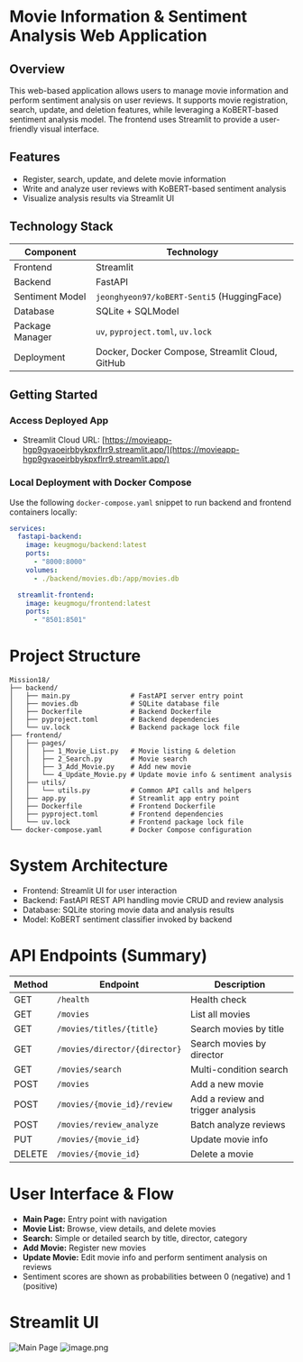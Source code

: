 # Movie Information & Sentiment Analysis Web Application

## Overview

This web-based application allows users to manage movie information and perform sentiment analysis on user reviews. It supports movie registration, search, update, and deletion features, while leveraging a KoBERT-based sentiment analysis model. The frontend uses Streamlit to provide a user-friendly visual interface.

## Features

- Register, search, update, and delete movie information
- Write and analyze user reviews with KoBERT-based sentiment analysis
- Visualize analysis results via Streamlit UI

## Technology Stack

| Component         | Technology                  |
|-------------------|-----------------------------|
| Frontend          | Streamlit                   |
| Backend           | FastAPI                     |
| Sentiment Model   | `jeonghyeon97/koBERT-Senti5` (HuggingFace) |
| Database          | SQLite + SQLModel           |
| Package Manager   | `uv`, `pyproject.toml`, `uv.lock` |
| Deployment        | Docker, Docker Compose, Streamlit Cloud, GitHub |

## Getting Started

### Access Deployed App

- Streamlit Cloud URL: [https://movieapp-hgp9gvaoeirbbykpxflrr9.streamlit.app/](https://movieapp-hgp9gvaoeirbbykpxflrr9.streamlit.app/)

### Local Deployment with Docker Compose

Use the following `docker-compose.yaml` snippet to run backend and frontend containers locally:

```yaml
services:
  fastapi-backend:
    image: keugmogu/backend:latest
    ports:
      - "8000:8000"
    volumes:
      - ./backend/movies.db:/app/movies.db

  streamlit-frontend:
    image: keugmogu/frontend:latest
    ports:
      - "8501:8501"
```


# Project Structure

```plaintext
Mission18/
├── backend/
│   ├── main.py               # FastAPI server entry point
│   ├── movies.db             # SQLite database file
│   ├── Dockerfile            # Backend Dockerfile
│   ├── pyproject.toml        # Backend dependencies
│   └── uv.lock               # Backend package lock file
├── frontend/
│   ├── pages/
│   │   ├── 1_Movie_List.py   # Movie listing & deletion
│   │   ├── 2_Search.py       # Movie search
│   │   ├── 3_Add_Movie.py    # Add new movie
│   │   └── 4_Update_Movie.py # Update movie info & sentiment analysis
│   ├── utils/
│   │   └── utils.py          # Common API calls and helpers
│   ├── app.py                # Streamlit app entry point
│   ├── Dockerfile            # Frontend Dockerfile
│   ├── pyproject.toml        # Frontend dependencies
│   └── uv.lock               # Frontend package lock file
└── docker-compose.yaml       # Docker Compose configuration
```
# System Architecture
- Frontend: Streamlit UI for user interaction
- Backend: FastAPI REST API handling movie CRUD and review analysis
- Database: SQLite storing movie data and analysis results
- Model: KoBERT sentiment classifier invoked by backend

# API Endpoints (Summary)
| Method | Endpoint                      | Description                       |
| ------ | ----------------------------- | --------------------------------- |
| GET    | `/health`                     | Health check                      |
| GET    | `/movies`                     | List all movies                   |
| GET    | `/movies/titles/{title}`      | Search movies by title            |
| GET    | `/movies/director/{director}` | Search movies by director         |
| GET    | `/movies/search`              | Multi-condition search            |
| POST   | `/movies`                     | Add a new movie                   |
| POST   | `/movies/{movie_id}/review`   | Add a review and trigger analysis |
| POST   | `/movies/review_analyze`      | Batch analyze reviews             |
| PUT    | `/movies/{movie_id}`          | Update movie info                 |
| DELETE | `/movies/{movie_id}`          | Delete a movie                    |


# User Interface & Flow
- **Main Page:** Entry point with navigation
- **Movie List:** Browse, view details, and delete movies
- **Search:** Simple or detailed search by title, director, category
- **Add Movie:** Register new movies
- **Update Movie:** Edit movie info and perform sentiment analysis on reviews
- Sentiment scores are shown as probabilities between 0 (negative) and 1 (positive)

# Streamlit UI
![Main Page](attachment:4b945a3c-e516-4c40-a826-76741d44090f:image.png)
![image.png](attachment:4b945a3c-e516-4c40-a826-76741d44090f:image.png)
